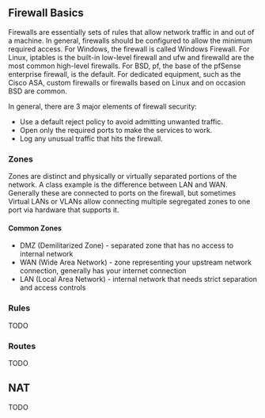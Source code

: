 ## Firewall Basics

Firewalls are essentially sets of rules that allow network traffic in and out of a machine. In general, firewalls should be configured to allow the minimum required access. For Windows, the firewall is called Windows Firewall. For Linux, iptables is the built-in low-level firewall and ufw and firewalld are the most common high-level firewalls. For BSD, pf, the base of the pfSense enterprise firewall, is the default. For dedicated equipment, such as the Cisco ASA, custom firewalls or firewalls based on Linux and on occasion BSD are common.

In general, there are 3 major elements of firewall security:

* Use a default reject policy to avoid admitting unwanted traffic.
* Open only the required ports to make the services to work.
* Log any unusual traffic that hits the firewall.


### Zones

Zones are distinct and physically or virtually separated portions of the network. A class example is the difference between LAN and WAN. Generally these are connected to ports on the firewall, but sometimes Virtual LANs or VLANs allow connecting multiple segregated zones to one port via hardware that supports it.


#### Common Zones

* DMZ (Demilitarized Zone) - separated zone that has no access to internal network
* WAN (Wide Area Network) - zone representing your upstream network connection, generally has your internet connection
* LAN (Local Area Network) - internal network that needs strict separation and access controls


### Rules

TODO


### Routes

TODO


## NAT

TODO
